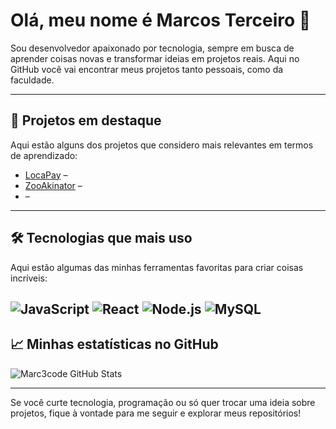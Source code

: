 # Olá, meu nome é Marcos Terceiro 👋

Sou desenvolvedor apaixonado por tecnologia, sempre em busca de aprender coisas novas e transformar ideias em projetos reais. Aqui no GitHub você vai encontrar meus projetos tanto pessoais, como da faculdade.  

---

## 🌟 Projetos em destaque

Aqui estão alguns dos projetos que considero mais relevantes em termos de aprendizado:

- [LocaPay](https://github.com/marc3code/LocaPay) –
- [ZooAkinator](https://github.com/marc3code/ZooAkinator) – 
- [](https://github.com/marc3code/projeto3) – 

---

## 🛠 Tecnologias que mais uso

Aqui estão algumas das minhas ferramentas favoritas para criar coisas incríveis:

![JavaScript](https://img.shields.io/badge/-JavaScript-F7DF1E?logo=javascript&logoColor=black&style=for-the-badge)
![React](https://img.shields.io/badge/-React-61DAFB?logo=react&logoColor=black&style=for-the-badge)
![Node.js](https://img.shields.io/badge/-Node.js-339933?logo=node.js&logoColor=white&style=for-the-badge)
![MySQL](https://img.shields.io/badge/-MySQL-4479A1?logo=mysql&logoColor=white&style=for-the-badge)
---

## 📈 Minhas estatísticas no GitHub

![Marc3code GitHub Stats](https://github-readme-stats.vercel.app/api?username=marc3code&show_icons=true&theme=radical)

---

Se você curte tecnologia, programação ou só quer trocar uma ideia sobre projetos, fique à vontade para me seguir e explorar meus repositórios!  
